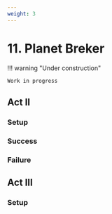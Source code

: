 ```yaml
---
weight: 3
---
```


# 11. Planet Breker

!!! warning "Under construction"

    Work in progress

## Act II

### Setup

### Success

### Failure

## Act III

### Setup